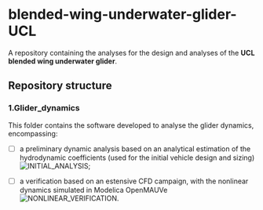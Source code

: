 # blended-wing-underwater-glider-UCL

A repository containing the analyses for the design and analyses of the **UCL blended wing underwater glider**.
   


## Repository structure  
  
### 1.Glider_dynamics  

This folder contains the software developed to analyse the glider dynamics, encompassing:
- [ ] a preliminary dynamic analysis based on an analytical estimation of the hydrodynamic coefficients (used for the initial vehicle design and sizing) ![INITIAL_ANALYSIS](./1.Glider_dynamics/1.1_Dynamic_analyses_based_on_XFLR5/);  
- [ ] a verification based on an estensive CFD campaign, with the nonlinear dynamics simulated in Modelica OpenMAUVe ![NONLINEAR_VERIFICATION](./1.Glider_dynamics/1.2_Modelica_dynamics/).  
  
  









